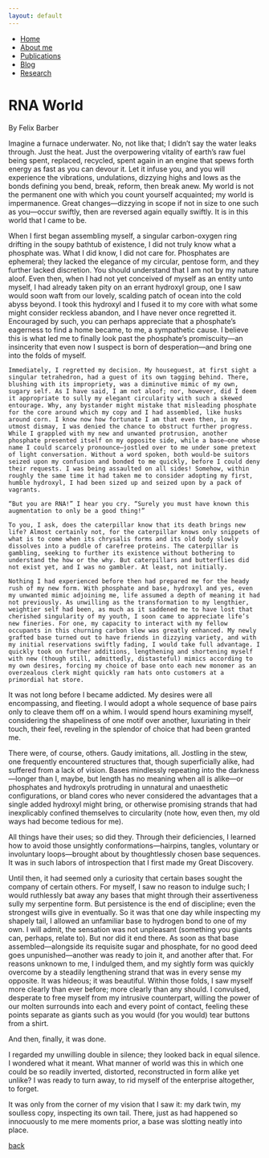 ```yaml
---
layout: default
---
```

- [Home](.)
- [About me](./about-me.html)
- [Publications](./publications.html)
- [Blog](./blog.html)
- [Research](./research.html)


# RNA World

By Felix Barber

Imagine a furnace underwater. No, not like that; I didn’t say the water leaks through. Just the heat. Just the overpowering vitality of earth’s raw fuel being spent, replaced, recycled, spent again in an engine that spews forth energy as fast as you can devour it. Let it infuse you, and you will experience the vibrations, undulations, dizzying highs and lows as the bonds defining you bend, break, reform, then break anew. My world is not the permanent one with which you count yourself acquainted; my world is impermanence. Great changes—dizzying in scope if not in size to one such as you—occur swiftly, then are reversed again equally swiftly. It is in this world that I came to be.

When I first began assembling myself, a singular carbon-oxygen ring drifting in the soupy bathtub of existence, I did not truly know what a phosphate was. What I did know, I did not care for. Phosphates are ephemeral; they lacked the elegance of my circular, pentose form, and they further lacked discretion. You should understand that I am not by my nature aloof. Even then, when I had not yet conceived of myself as an entity unto myself, I had already taken pity on an errant hydroxyl group, one I saw would soon waft from our lovely, scalding patch of ocean into the cold abyss beyond. I took this hydroxyl and I fused it to my core with what some might consider reckless abandon, and I have never once regretted it. Encouraged by such, you can perhaps appreciate that a phosphate’s eagerness to find a home became, to me, a sympathetic cause. I believe this is what led me to finally look past the phosphate’s promiscuity—an insincerity that even now I suspect is born of desperation—and bring one into the folds of myself.
 
	Immediately, I regretted my decision. My houseguest, at first sight a singular tetrahedron, had a guest of its own tagging behind. There, blushing with its impropriety, was a diminutive mimic of my own, sugary self. As I have said, I am not aloof; nor, however, did I deem it appropriate to sully my elegant circularity with such a skewed entourage. Why, any bystander might mistake that misleading phosphate for the core around which my copy and I had assembled, like husks around corn. I know now how fortunate I am that even then, in my utmost dismay, I was denied the chance to obstruct further progress. While I grappled with my new and unwanted protrusion, another phosphate presented itself on my opposite side, while a base—one whose name I could scarcely pronounce—jostled over to me under some pretext of light conversation. Without a word spoken, both would-be suitors seized upon my confusion and bonded to me quickly, before I could deny their requests. I was being assaulted on all sides! Somehow, within roughly the same time it had taken me to consider adopting my first, humble hydroxyl, I had been sized up and seized upon by a pack of vagrants.
 
	“But you are RNA!” I hear you cry. “Surely you must have known this augmentation to only be a good thing!”
 
	To you, I ask, does the caterpillar know that its death brings new life? Almost certainly not, for the caterpillar knows only snippets of what is to come when its chrysalis forms and its old body slowly dissolves into a puddle of carefree proteins. The caterpillar is gambling, seeking to further its existence without bothering to understand the how or the why. But caterpillars and butterflies did not exist yet, and I was no gambler. At least, not initially.
 
	Nothing I had experienced before then had prepared me for the heady rush of my new form. With phosphate and base, hydroxyl and yes, even my unwanted mimic adjoining me, life assumed a depth of meaning it had not previously. As unwilling as the transformation to my lengthier, weightier self had been, as much as it saddened me to have lost that cherished singularity of my youth, I soon came to appreciate life’s new fineries. For one, my capacity to interact with my fellow occupants in this churning carbon slew was greatly enhanced. My newly grafted base turned out to have friends in dizzying variety, and with my initial reservations swiftly fading, I would take full advantage. I quickly took on further additions, lengthening and shortening myself with new (though still, admittedly, distasteful) mimics according to my own desires, forcing my choice of base onto each new monomer as an overzealous clerk might quickly ram hats onto customers at a primordial hat store. 
It was not long before I became addicted. My desires were all encompassing, and fleeting. I would adopt a whole sequence of base pairs only to cleave them off on a whim.  I would spend hours examining myself, considering the shapeliness of one motif over another, luxuriating in their touch, their feel, reveling in the splendor of choice that had been granted me. 

There were, of course, others. Gaudy imitations, all. Jostling in the stew, one frequently encountered structures that, though superficially alike, had suffered from a lack of vision. Bases mindlessly repeating into the darkness—longer than I, maybe, but length has no meaning when all is alike—or phosphates and hydroxyls protruding in unnatural and unaesthetic configurations, or bland cores who never considered the advantages that a single added hydroxyl might bring, or otherwise promising strands that had inexplicably confined themselves to circularity (note how, even then, my old ways had become tedious for me).

All things have their uses; so did they. Through their deficiencies, I learned how to avoid those unsightly conformations—hairpins, tangles, voluntary or involuntary loops—brought about by thoughtlessly chosen base sequences. It was in such labors of introspection that I first made my Great Discovery. 

Until then, it had seemed only a curiosity that certain bases sought the company of certain others. For myself, I saw no reason to indulge such; I would ruthlessly bat away any bases that might through their assertiveness sully my serpentine form. But persistence is the end of discipline; even the strongest wills give in eventually. So it was that one day while inspecting my shapely tail, I allowed an unfamiliar base to hydrogen bond to one of my own. I will admit, the sensation was not unpleasant (something you giants can, perhaps, relate to). But nor did it end there. As soon as that base assembled—alongside its requisite sugar and phosphate, for no good deed goes unpunished—another was ready to join it, and another after that. For reasons unknown to me, I indulged them, and my sightly form was quickly overcome by a steadily lengthening strand that was in every sense my opposite. It was hideous; it was beautiful. Within those folds, I saw myself more clearly than ever before; more clearly than any should. I convulsed, desperate to free myself from my intrusive counterpart, willing the power of our molten surrounds into each and every point of contact, feeling these points separate as giants such as you would (for you would) tear buttons from a shirt. 

And then, finally, it was done.

I regarded my unwilling double in silence; they looked back in equal silence. I wondered what it meant. What manner of world was this in which one could be so readily inverted, distorted, reconstructed in form alike yet unlike? I was ready to turn away, to rid myself of the enterprise altogether, to forget. 

It was only from the corner of my vision that I saw it: my dark twin, my soulless copy, inspecting its own tail. There, just as had happened so innocuously to me mere moments prior, a base was slotting neatly into place.




[back](./)
